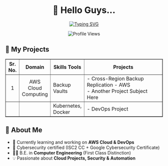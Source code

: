 <h1 align="center">👋 Hello Guys...</h1>

<p align="center">
  <a href="https://git.io/typing-svg">
    <img src="https://readme-typing-svg.demolab.com?font=Iceland&size=45&pause=1000&color=F75407&center=true&vCenter=true&width=1000&height=60&lines=I+am+AWS+Cloud+and+DevOps+Engineer!" alt="Typing SVG" />
  </a>
</p>

<p align="center">
  <img src="https://komarev.com/ghpvc/?username=koustubhjuvekar&label=Profile%20Views&color=F75407&style=flat" alt="Profile Views" />
</p>



## 📑 My Projects
<table border="1" width:100% >
  <thead>
    <tr>
      <th style="width:5%; align:center;">Sr. No.</th>
      <th style="width:10%; align:center;">Domain</th>
      <th style="width:15%; align:center;">Skills Tools</th>
      <th colspan="5" style="width:70%; align:center;">Projects</th>
    </tr>
  </thead>
  <tbody>
    <tr>
      <td align="center">1</td>
      <td align="center">AWS Cloud Computing</td>
      <td>Backup Vaults</td>
      <td colspan="2">
            <a href="https://github.com/koustubhjuvekar/My-Projects/tree/d77d8dc30f6f315d006c1905d5e9dd41f419c6aa/Project%20-%201" style="text-decoration:none; color:inherit;"> - Cross-Region Backup Replication - AWS &nbsp;</a> <br>
            <a href="https://github.com/koustubhjuvekar/My-Projects/tree/ANOTHER_COMMIT_ID/Project%20-%202" style="text-decoration:none; color:inherit;"> - Another Project Subject Here </a>
      </td>
    </tr>
    <tr>
      <td></td>
      <td></td>
      <td>Kubernetes, Docker</td>
      <td colspan="2">
        <a href="https://github.com/koustubhjuvekar/My-Projects/tree/d77d8dc30f6f315d006c1905d5e9dd41f419c6aa/Project%20-%201" style="text-decoration:none; color:inherit;"> - DevOps Project</a>
      </td>
    </tr>
  </tbody>
</table>

## 🚀 About Me  
- 🌱 Currently learning and working on **AWS Cloud & DevOps**  
- 🔐 Cybersecurity certified (ISC2 CC + Google Cybersecurity Certificate)  
- 👨‍🎓 B.E. in **Computer Engineering** (First Class Distinction)  
- 💡 Passionate about **Cloud Projects, Security & Automation**  
